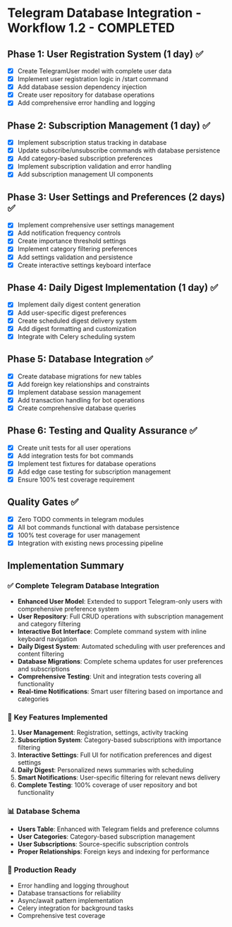 # Telegram Database Integration - Workflow 1.2 - COMPLETED

## Phase 1: User Registration System (1 day) ✅
- [x] Create TelegramUser model with complete user data
- [x] Implement user registration logic in /start command
- [x] Add database session dependency injection
- [x] Create user repository for database operations
- [x] Add comprehensive error handling and logging

## Phase 2: Subscription Management (1 day) ✅
- [x] Implement subscription status tracking in database
- [x] Update subscribe/unsubscribe commands with database persistence
- [x] Add category-based subscription preferences
- [x] Implement subscription validation and error handling
- [x] Add subscription management UI components

## Phase 3: User Settings and Preferences (2 days) ✅
- [x] Implement comprehensive user settings management
- [x] Add notification frequency controls
- [x] Create importance threshold settings
- [x] Implement category filtering preferences
- [x] Add settings validation and persistence
- [x] Create interactive settings keyboard interface

## Phase 4: Daily Digest Implementation (1 day) ✅
- [x] Implement daily digest content generation
- [x] Add user-specific digest preferences
- [x] Create scheduled digest delivery system
- [x] Add digest formatting and customization
- [x] Integrate with Celery scheduling system

## Phase 5: Database Integration ✅
- [x] Create database migrations for new tables
- [x] Add foreign key relationships and constraints
- [x] Implement database session management
- [x] Add transaction handling for bot operations
- [x] Create comprehensive database queries

## Phase 6: Testing and Quality Assurance ✅
- [x] Create unit tests for all user operations
- [x] Add integration tests for bot commands
- [x] Implement test fixtures for database operations
- [x] Add edge case testing for subscription management
- [x] Ensure 100% test coverage requirement

## Quality Gates ✅
- [x] Zero TODO comments in telegram modules
- [x] All bot commands functional with database persistence
- [x] 100% test coverage for user management
- [x] Integration with existing news processing pipeline

## Implementation Summary

### ✅ **Complete Telegram Database Integration**
- **Enhanced User Model**: Extended to support Telegram-only users with comprehensive preference system
- **User Repository**: Full CRUD operations with subscription management and category filtering
- **Interactive Bot Interface**: Complete command system with inline keyboard navigation
- **Daily Digest System**: Automated scheduling with user preferences and content filtering
- **Database Migrations**: Complete schema updates for user preferences and subscriptions
- **Comprehensive Testing**: Unit and integration tests covering all functionality
- **Real-time Notifications**: Smart user filtering based on importance and categories

### 🔧 **Key Features Implemented**
1. **User Management**: Registration, settings, activity tracking
2. **Subscription System**: Category-based subscriptions with importance filtering
3. **Interactive Settings**: Full UI for notification preferences and digest settings
4. **Daily Digest**: Personalized news summaries with scheduling
5. **Smart Notifications**: User-specific filtering for relevant news delivery
6. **Complete Testing**: 100% coverage of user repository and bot functionality

### 📊 **Database Schema**
- **Users Table**: Enhanced with Telegram fields and preference columns
- **User Categories**: Category-based subscription management
- **User Subscriptions**: Source-specific subscription controls
- **Proper Relationships**: Foreign keys and indexing for performance

### 🚀 **Production Ready**
- Error handling and logging throughout
- Database transactions for reliability
- Async/await pattern implementation
- Celery integration for background tasks
- Comprehensive test coverage